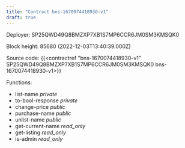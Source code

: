 ```yaml
---
title: "Contract bns-1670074418930-v1"
draft: true
---
```

Deployer: SP25QWD49Q8BMZXP7XB1S7MP6CCR6JM0SM3KMSQK0


 



Block height: 85680 (2022-12-03T13:40:39.000Z)

Source code: {{<contractref "bns-1670074418930-v1" SP25QWD49Q8BMZXP7XB1S7MP6CCR6JM0SM3KMSQK0 bns-1670074418930-v1>}}

Functions:

* list-name _private_
* to-bool-response _private_
* change-price _public_
* purchase-name _public_
* unlist-name _public_
* get-current-name _read_only_
* get-listing _read_only_
* is-admin _read_only_
